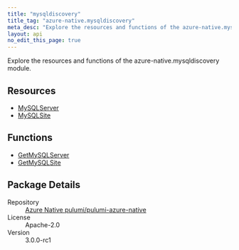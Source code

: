 ```yaml
---
title: "mysqldiscovery"
title_tag: "azure-native.mysqldiscovery"
meta_desc: "Explore the resources and functions of the azure-native.mysqldiscovery module."
layout: api
no_edit_this_page: true
---
```


<!-- WARNING: this file was generated by Pulumi Docs Generator. -->
<!-- Do not edit by hand unless you're certain you know what you are doing! -->

Explore the resources and functions of the azure-native.mysqldiscovery module.

<h2 id="resources">Resources</h2>
<ul class="api">
    <li><a href="mysqlserver/" title="MySQLServer">MySQLServer</a></li>
    <li><a href="mysqlsite/" title="MySQLSite">MySQLSite</a></li>
</ul>

<h2 id="functions">Functions</h2>
<ul class="api">
    <li><a href="getmysqlserver/" title="GetMySQLServer">GetMySQLServer</a></li>
    <li><a href="getmysqlsite/" title="GetMySQLSite">GetMySQLSite</a></li>
</ul>

<h2 id="package-details">Package Details</h2>
<dl class="package-details">
	<dt>Repository</dt>
	<dd><a href="https://github.com/pulumi/pulumi-azure-native">Azure Native pulumi/pulumi-azure-native</a></dd>
	<dt>License</dt>
	<dd>Apache-2.0</dd>
	<dt>Version</dt>
	<dd>3.0.0-rc1</dd>
</dl>

